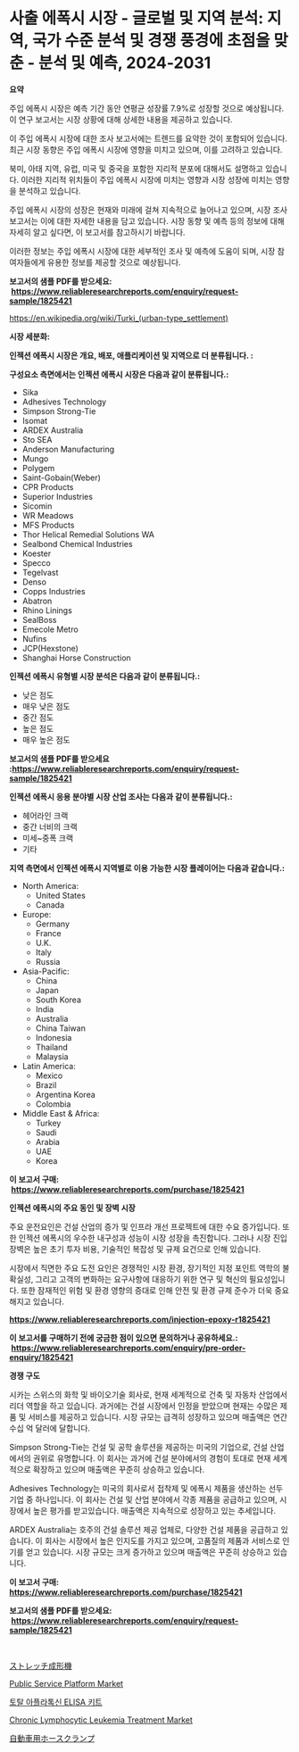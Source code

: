 <p><h1>사출 에폭시 시장 - 글로벌 및 지역 분석: 지역, 국가 수준 분석 및 경쟁 풍경에 초점을 맞춘 - 분석 및 예측, 2024-2031</h1></p><p><strong>요약</strong></p>
<p><p>주입 에폭시 시장은 예측 기간 동안 연평균 성장률 7.9%로 성장할 것으로 예상됩니다. 이 연구 보고서는 시장 상황에 대해 상세한 내용을 제공하고 있습니다. </p><p>이 주입 에폭시 시장에 대한 조사 보고서에는 트렌드를 요약한 것이 포함되어 있습니다. 최근 시장 동향은 주입 에폭시 시장에 영향을 미치고 있으며, 이를 고려하고 있습니다.</p><p>북미, 아태 지역, 유럽, 미국 및 중국을 포함한 지리적 분포에 대해서도 설명하고 있습니다. 이러한 지리적 위치들이 주입 에폭시 시장에 미치는 영향과 시장 성장에 미치는 영향을 분석하고 있습니다.</p><p>주입 에폭시 시장의 성장은 현재와 미래에 걸쳐 지속적으로 늘어나고 있으며, 시장 조사 보고서는 이에 대한 자세한 내용을 담고 있습니다. 시장 동향 및 예측 등의 정보에 대해 자세히 알고 싶다면, 이 보고서를 참고하시기 바랍니다.</p><p>이러한 정보는 주입 에폭시 시장에 대한 세부적인 조사 및 예측에 도움이 되며, 시장 참여자들에게 유용한 정보를 제공할 것으로 예상됩니다.</p></p>
<p><strong>보고서의 샘플 PDF를 받으세요: &nbsp;<a href="https://www.reliableresearchreports.com/enquiry/request-sample/1825421">https://www.reliableresearchreports.com/enquiry/request-sample/1825421</a></strong></p>
<p><a href="https://en.wikipedia.org/wiki/Turki_(urban-type_settlement)">https://en.wikipedia.org/wiki/Turki_(urban-type_settlement)</a></p>
<p><strong>시장 세분화:</strong></p>
<p><strong> 인젝션 에폭시 시장은 개요, 배포, 애플리케이션 및 지역으로 더 분류됩니다. :</strong></p>
<p><strong>구성요소 측면에서는 인젝션 에폭시 시장은 다음과 같이 분류됩니다.:</strong></p>
<p><ul><li>Sika</li><li>Adhesives Technology</li><li>Simpson Strong-Tie</li><li>Isomat</li><li>ARDEX Australia</li><li>Sto SEA</li><li>Anderson Manufacturing</li><li>Mungo</li><li>Polygem</li><li>Saint-Gobain(Weber)</li><li>CPR Products</li><li>Superior Industries</li><li>Sicomin</li><li>WR Meadows</li><li>MFS Products</li><li>Thor Helical Remedial Solutions WA</li><li>Sealbond Chemical Industries</li><li>Koester</li><li>Specco</li><li>Tegelvast</li><li>Denso</li><li>Copps Industries</li><li>Abatron</li><li>Rhino Linings</li><li>SealBoss</li><li>Emecole Metro</li><li>Nufins</li><li>JCP(Hexstone)</li><li>Shanghai Horse Construction</li></ul></p>
<p><strong> 인젝션 에폭시 유형별 시장 분석은 다음과 같이 분류됩니다.:</strong></p>
<p><ul><li>낮은 점도</li><li>매우 낮은 점도</li><li>중간 점도</li><li>높은 점도</li><li>매우 높은 점도</li></ul></p>
<p><strong>보고서의 샘플 PDF를 받으세요 :<a href="https://www.reliableresearchreports.com/enquiry/request-sample/1825421">https://www.reliableresearchreports.com/enquiry/request-sample/1825421</a></strong></p>
<p><strong> 인젝션 에폭시 응용 분야별 시장 산업 조사는 다음과 같이 분류됩니다.:</strong></p>
<p><ul><li>헤어라인 크랙</li><li>중간 너비의 크랙</li><li>미세~중폭 크랙</li><li>기타</li></ul></p>
<p><strong>지역 측면에서 인젝션 에폭시 지역별로 이용 가능한 시장 플레이어는 다음과 같습니다.:</strong></p>
<p><ul>
    <li>
        North America:
        <ul>
            <li>United States</li>
            <li>Canada</li>
        </ul>
    </li>
    <li>
        Europe:
        <ul>
            <li>Germany</li>
            <li>France</li>
            <li>U.K.</li>
            <li>Italy</li>
            <li>Russia</li>
        </ul>
    </li>
    <li>
        Asia-Pacific:
        <ul>
            <li>China</li>
            <li>Japan</li>
            <li>South Korea</li>
            <li>India</li>
            <li>Australia</li>
            <li>China Taiwan</li>
            <li>Indonesia</li>
            <li>Thailand</li>
            <li>Malaysia</li>
        </ul>
    </li>
    <li>
        Latin America:
        <ul>
            <li>Mexico</li>
            <li>Brazil</li>
            <li>Argentina Korea</li>
            <li>Colombia</li>
        </ul>
    </li>
    <li>
        Middle East & Africa:
        <ul>
            <li>Turkey</li>
            <li>Saudi</li>
            <li>Arabia</li>
            <li>UAE</li>
            <li>Korea</li>
        </ul>
    </li>
    </ul></p>
<p><strong>이 보고서 구매: &nbsp;<a href="https://www.reliableresearchreports.com/purchase/1825421">https://www.reliableresearchreports.com/purchase/1825421</a></strong></p>
<p><strong>인젝션 에폭시의 주요 동인 및 장벽 시장</strong></p>
<p><p>주요 운전요인은 건설 산업의 증가 및 인프라 개선 프로젝트에 대한 수요 증가입니다. 또한 인젝션 에폭시의 우수한 내구성과 성능이 시장 성장을 촉진합니다. 그러나 시장 진입 장벽은 높은 초기 투자 비용, 기술적인 복잡성 및 규제 요건으로 인해 있습니다.</p><p>시장에서 직면한 주요 도전 요인은 경쟁적인 시장 환경, 장기적인 지정 포인트 역학의 불확실성, 그리고 고객의 변화하는 요구사항에 대응하기 위한 연구 및 혁신의 필요성입니다. 또한 잠재적인 위험 및 환경 영향의 증대로 인해 안전 및 환경 규제 준수가 더욱 중요해지고 있습니다.</p></p>
<p><strong><a href="https://www.reliableresearchreports.com/injection-epoxy-r1825421">https://www.reliableresearchreports.com/injection-epoxy-r1825421</a></strong></p>
<p><strong>이 보고서를 구매하기 전에 궁금한 점이 있으면 문의하거나 공유하세요.: &nbsp;<a href="https://www.reliableresearchreports.com/enquiry/pre-order-enquiry/1825421">https://www.reliableresearchreports.com/enquiry/pre-order-enquiry/1825421</a></strong></p>
<p><strong>경쟁 구도</strong></p>
<p><p>시카는 스위스의 화학 및 바이오기술 회사로, 현재 세계적으로 건축 및 자동차 산업에서 리더 역할을 하고 있습니다. 과거에는 건설 시장에서 인정을 받았으며 현재는 수많은 제품 및 서비스를 제공하고 있습니다. 시장 규모는 급격히 성장하고 있으며 매출액은 연간 수십 억 달러에 달합니다.</p><p>Simpson Strong-Tie는 건설 및 공학 솔루션을 제공하는 미국의 기업으로, 건설 산업에서의 권위로 유명합니다. 이 회사는 과거에 건설 분야에서의 경험이 토대로 현재 세계적으로 확장하고 있으며 매출액은 꾸준히 상승하고 있습니다.</p><p>Adhesives Technology는 미국의 회사로서 접착제 및 에폭시 제품을 생산하는 선두 기업 중 하나입니다. 이 회사는 건설 및 산업 분야에서 각종 제품을 공급하고 있으며, 시장에서 높은 평가를 받고있습니다. 매출액은 지속적으로 성장하고 있는 추세입니다.</p><p>ARDEX Australia는 호주의 건설 솔루션 제공 업체로, 다양한 건설 제품을 공급하고 있습니다. 이 회사는 시장에서 높은 인지도를 가지고 있으며, 고품질의 제품과 서비스로 인기를 얻고 있습니다. 시장 규모는 크게 증가하고 있으며 매출액은 꾸준히 상승하고 있습니다.</p></p>
<p><strong>이 보고서 구매: &nbsp; <a href="https://www.reliableresearchreports.com/purchase/1825421">https://www.reliableresearchreports.com/purchase/1825421</a></strong></p>
<p><strong>보고서의 샘플 PDF를 받으세요: &nbsp;<a href="https://www.reliableresearchreports.com/enquiry/request-sample/1825421">https://www.reliableresearchreports.com/enquiry/request-sample/1825421</a></strong><strong></strong></p>
<p>&nbsp;</p>
<p><p><a href="https://github.com/RandallRunte2023/Market-Research-Report-List-2/blob/main/706073923465.md">ストレッチ成形機</a></p><p><a href="https://github.com/violawzepeda0462024/Market-Research-Report-List-1/blob/main/public-service-platform-market.md">Public Service Platform Market</a></p><p><a href="https://github.com/LuckeyCorbin/Market-Research-Report-List-2/blob/main/763292731618.md">토탈 아플라톡신 ELISA 키트</a></p><p><a href="https://www.linkedin.com/pulse/global-chronic-lymphocytic-leukemia-treatment-market-product-type-lhdac">Chronic Lymphocytic Leukemia Treatment Market</a></p><p><a href="https://github.com/TerrellConn/Market-Research-Report-List-2/blob/main/405600623464.md">自動車用ホースクランプ</a></p></p>